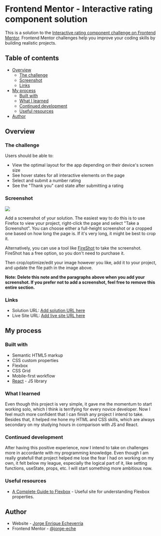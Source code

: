 # Frontend Mentor - Interactive rating component solution

This is a solution to the [Interactive rating component challenge on Frontend Mentor](https://www.frontendmentor.io/challenges/interactive-rating-component-koxpeBUmI). Frontend Mentor challenges help you improve your coding skills by building realistic projects. 

## Table of contents

- [Overview](#overview)
  - [The challenge](#the-challenge)
  - [Screenshot](#screenshot)
  - [Links](#links)
- [My process](#my-process)
  - [Built with](#built-with)
  - [What I learned](#what-i-learned)
  - [Continued development](#continued-development)
  - [Useful resources](#useful-resources)
- [Author](#author)


## Overview

### The challenge

Users should be able to:

- View the optimal layout for the app depending on their device's screen size
- See hover states for all interactive elements on the page
- Select and submit a number rating
- See the "Thank you" card state after submitting a rating

### Screenshot

![](./screenshot.jpg)

Add a screenshot of your solution. The easiest way to do this is to use Firefox to view your project, right-click the page and select "Take a Screenshot". You can choose either a full-height screenshot or a cropped one based on how long the page is. If it's very long, it might be best to crop it.

Alternatively, you can use a tool like [FireShot](https://getfireshot.com/) to take the screenshot. FireShot has a free option, so you don't need to purchase it. 

Then crop/optimize/edit your image however you like, add it to your project, and update the file path in the image above.

**Note: Delete this note and the paragraphs above when you add your screenshot. If you prefer not to add a screenshot, feel free to remove this entire section.**

### Links

- Solution URL: [Add solution URL here](https://your-solution-url.com)
- Live Site URL: [Add live site URL here](https://your-live-site-url.com)

## My process

### Built with

- Semantic HTML5 markup
- CSS custom properties
- Flexbox
- CSS Grid
- Mobile-first workflow
- [React](https://reactjs.org/) - JS library

### What I learned

Even though this project is very simple, it gave me the momentum to start working solo, which I think is terrifying for every novice developer. Now I feel much more confident that I can finish any project I intend to take.
Besides that, it helped me hone my HTML and CSS skills, which are always secondary on my studying hours in comparison with JS and React.

### Continued development

After having this positive experience, now I intend to take on challenges more in accordante with my programming knowledge. Even though I am really gratefull that project helped me lose the fear I had on working on my own, it felt below my league, especially the logical part of it, like setting functions, useState, props, etc. I will start something more ambitious now.

### Useful resources

- [A Complete Guide to Flexbox](https://css-tricks.com/snippets/css/a-guide-to-flexbox/) - Useful site for understanding Flexbox properties.

## Author

- Website - [Jorge Enrique Echeverría](https://www.your-site.com)
- Frontend Mentor - [@jorge-eche](https://www.frontendmentor.io/profile/jorge-eche)

